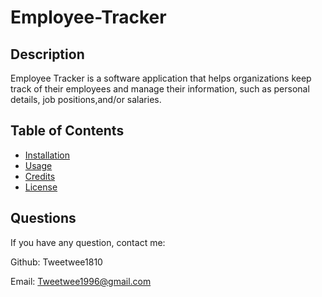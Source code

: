 # Employee-Tracker
## Description 
Employee Tracker is a software application that helps organizations keep track of their employees and manage their information, such as personal details, job positions,and/or salaries. 

## Table of Contents 
- [Installation](#installation)
- [Usage](#usage)
- [Credits](#credits)
- [License](#license)
## Questions 

If you have any question, contact me:

Github: Tweetwee1810

Email: Tweetwee1996@gmail.com

